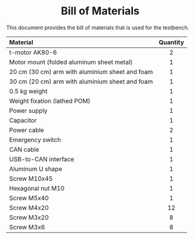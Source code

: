 <div align="center">

# Bill of Materials
</div>
This document provides the bill of materials that is used for the testbench. 

|Material|Quantity|
|:--|:--:|
|t-motor AK80-6|2|
|Motor mount (folded aluminum sheet metal)|1|
|20 cm (30 cm) arm with aluminium sheet and foam|1|
|30 cm (20 cm) arm with aluminium sheet and foam|1|
|0.5 kg weight|1|
|Weight fixation (lathed POM) |1|
|Power supply|1|
|Capacitor|1|
|Power cable|2|
|Emergency switch|1|
|CAN cable|1|
|USB-to-CAN interface|1|
|Aluminum U shape|1|
|Screw M10x45|1|
|Hexagonal nut M10|1|
|Screw M5x40|1|
|Screw M4x20|12|
|Screw M3x20|8|
|Screw M3x6|8|
